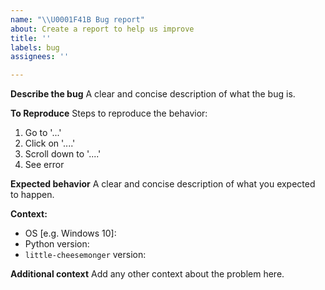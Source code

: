 ```yaml
---
name: "\\U0001F41B Bug report"
about: Create a report to help us improve
title: ''
labels: bug
assignees: ''

---
```


**Describe the bug**
A clear and concise description of what the bug is.

**To Reproduce**
Steps to reproduce the behavior:
1. Go to '...'
2. Click on '....'
3. Scroll down to '....'
4. See error

**Expected behavior**
A clear and concise description of what you expected to happen.

**Context:**
 - OS [e.g. Windows 10]: 
- Python version: 
- `little-cheesemonger` version: 

**Additional context**
Add any other context about the problem here.
